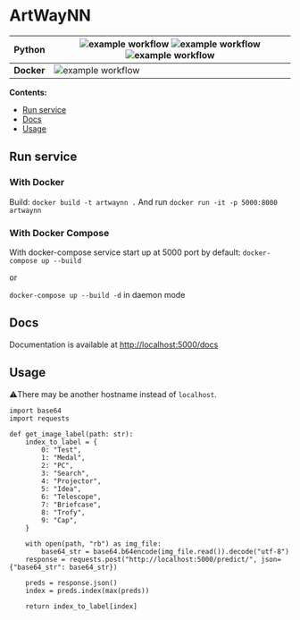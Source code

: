 # ArtWayNN


| **Python** | ![example workflow](https://github.com/RTUITLab/ArtWayNN/actions/workflows/3.6.yml/badge.svg) ![example workflow](https://github.com/RTUITLab/ArtWayNN/actions/workflows/3.7.yml/badge.svg) ![example workflow](https://github.com/RTUITLab/ArtWayNN/actions/workflows/3.8.yml/badge.svg) |
|-----------|-----------|
| **Docker** | ![example workflow](https://github.com/RTUITLab/ArtWayNN/actions/workflows/docker.yml/badge.svg) |

**Contents:**
* [Run service](#run)
* [Docs](#docs)
* [Usage](#usage)


## Run service
<a name="run"></a>

### With Docker
Build:
`docker build -t artwaynn .`
And run
`docker run -it -p 5000:8000 artwaynn`

### With Docker Compose
With docker-compose service start up at 5000 port by default:
`docker-compose up --build`

or

`docker-compose up --build -d` in daemon mode


## Docs
<a name="setup"></a>
Documentation is available at [http://localhost:5000/docs](http://localhost:5000/docs)


## Usage
<a name="usage"></a>
:warning:There may be another hostname instead of `localhost`. 
```
import base64
import requests

def get_image_label(path: str):
    index_to_label = {
        0: "Test",
        1: "Medal",
        2: "PC",
        3: "Search",
        4: "Projector",
        5: "Idea",
        6: "Telescope",
        7: "Briefcase",
        8: "Trofy",
        9: "Cap",
    }

    with open(path, "rb") as img_file:
        base64_str = base64.b64encode(img_file.read()).decode("utf-8")
    response = requests.post("http://localhost:5000/predict/", json={"base64_str": base64_str})

    preds = response.json()
    index = preds.index(max(preds))

    return index_to_label[index]
```